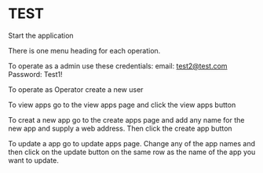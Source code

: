 # TEST
Start the application

There is one menu heading for each operation.

To operate as a admin use these credentials:
email: test2@test.com
Password: Test1!

To operate as Operator create a new user

To view apps go to the view apps page and click the view apps button

To creat a new app go to the create apps page and add any name for the new app and supply a web address. Then click the create app button

To update a app go to update apps page. Change any of the app names and then click on the update button on the same row as the name of the app you want to update.

